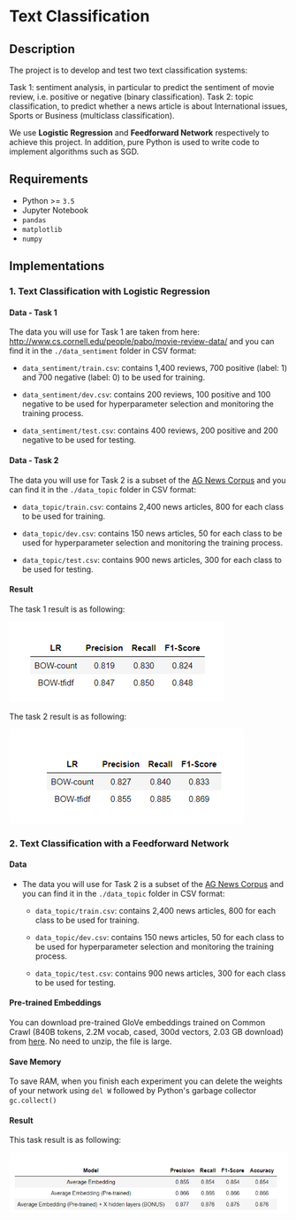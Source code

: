 

# Text Classification


## Description

The project is to develop and test two text classification systems:

Task 1: sentiment analysis, in particular to predict the sentiment of movie review, i.e. positive or negative (binary classification).
Task 2: topic classification, to predict whether a news article is about International issues, Sports or Business (multiclass classification).

We use **Logistic Regression** and **Feedforward Network** respectively to achieve this project. In addition, pure Python is used to write code to implement algorithms such as SGD.


## Requirements

- Python >= `3.5`
- Jupyter Notebook 
- `pandas`
- `matplotlib`
- `numpy`


## Implementations



### 1. Text Classification with Logistic Regression

#### Data - Task 1

The data you will use for Task 1 are taken from here: http://www.cs.cornell.edu/people/pabo/movie-review-data/ and you can find it in the `./data_sentiment` folder in CSV format:

- `data_sentiment/train.csv`: contains 1,400 reviews, 700 positive (label: 1) and 700 negative (label: 0) to be used for training.

- `data_sentiment/dev.csv`: contains 200 reviews, 100 positive and 100 negative to be used for hyperparameter selection and monitoring the training process.

- `data_sentiment/test.csv`: contains 400 reviews, 200 positive and 200 negative to be used for testing.

  

#### Data - Task 2

The data you will use for Task 2 is a subset of the [AG News Corpus](http://groups.di.unipi.it/~gulli/AG_corpus_of_news_articles.html) and you can find it in the `./data_topic` folder in CSV format:

- `data_topic/train.csv`: contains 2,400 news articles, 800 for each class to be used for training.

- `data_topic/dev.csv`: contains 150 news articles, 50 for each class to be used for hyperparameter selection and monitoring the training process.

- `data_topic/test.csv`: contains 900 news articles, 300 for each class to be used for testing.

  

#### Result

The task 1 result is as following:

![LR_result1](img/LR_result1.PNG)



The task 2 result is as following:

![LR_result2](img/LR_result2.PNG)



### 2. Text Classification with a Feedforward Network

#### Data 

- The data you will use for Task 2 is a subset of the [AG News Corpus](http://groups.di.unipi.it/~gulli/AG_corpus_of_news_articles.html) and you can find it in the `./data_topic` folder in CSV format:

  - `data_topic/train.csv`: contains 2,400 news articles, 800 for each class to be used for training.

  - `data_topic/dev.csv`: contains 150 news articles, 50 for each class to be used for hyperparameter selection and monitoring the training process.

  - `data_topic/test.csv`: contains 900 news articles, 300 for each class to be used for testing.

    

#### Pre-trained Embeddings

You can download pre-trained GloVe embeddings trained on Common Crawl (840B tokens, 2.2M vocab, cased, 300d vectors, 2.03 GB download) from [here](http://nlp.stanford.edu/data/glove.840B.300d.zip). No need to unzip, the file is large.



#### Save Memory

To save RAM, when you finish each experiment you can delete the weights of your network using `del W` followed by Python's garbage collector `gc.collect()`



#### Result

This task result is as following:

![FN_result](img/FN_result.PNG)

